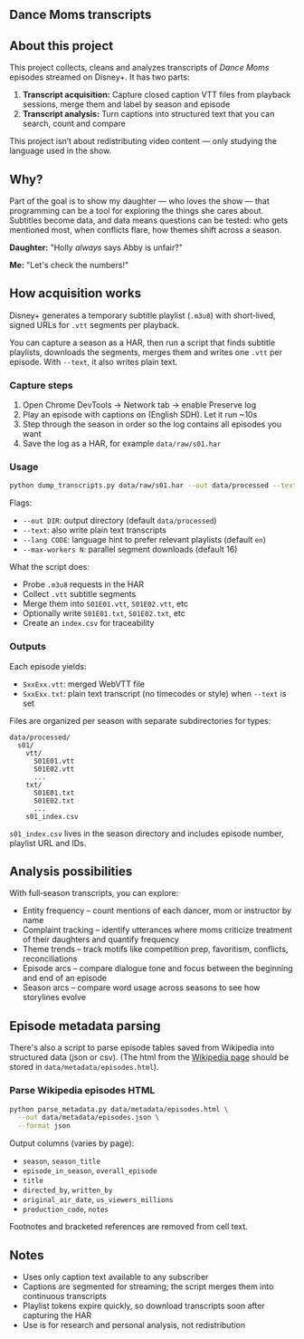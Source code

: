## Dance Moms transcripts

## About this project
This project collects, cleans and analyzes transcripts of *Dance Moms* episodes streamed on Disney+. It has two parts:

1. **Transcript acquisition:** Capture closed caption VTT files from playback sessions, merge them and label by season and episode
2. **Transcript analysis:** Turn captions into structured text that you can search, count and compare

This project isn’t about redistributing video content — only studying the language used in the show. 

## Why?
Part of the goal is to show my daughter — who loves the show — that programming can be a tool for exploring the things she cares about. Subtitles become data, and data means questions can be tested: who gets mentioned most, when conflicts flare, how themes shift across a season.

**Daughter:** "Holly *always* says Abby is unfair?"

**Me:** "Let's check the numbers!"

## How acquisition works
Disney+ generates a temporary subtitle playlist (`.m3u8`) with short‑lived, signed URLs for `.vtt` segments per playback.

You can capture a season as a HAR, then run a script that finds subtitle playlists, downloads the segments, merges them and writes one `.vtt` per episode. With `--text`, it also writes plain text.

### Capture steps
1. Open Chrome DevTools → Network tab → enable Preserve log
2. Play an episode with captions on (English SDH). Let it run ~10s
3. Step through the season in order so the log contains all episodes you want
4. Save the log as a HAR, for example `data/raw/s01.har`

### Usage
```bash
python dump_transcripts.py data/raw/s01.har --out data/processed --text
```

Flags:
- `--out DIR`: output directory (default `data/processed`)
- `--text`: also write plain text transcripts
- `--lang CODE`: language hint to prefer relevant playlists (default `en`)
- `--max-workers N`: parallel segment downloads (default 16)

What the script does:
- Probe `.m3u8` requests in the HAR
- Collect `.vtt` subtitle segments
- Merge them into `S01E01.vtt`, `S01E02.vtt`, etc
- Optionally write `S01E01.txt`, `S01E02.txt`, etc
- Create an `index.csv` for traceability

### Outputs
Each episode yields:
- `SxxExx.vtt`: merged WebVTT file
- `SxxExx.txt`: plain text transcript (no timecodes or style) when `--text` is set

Files are organized per season with separate subdirectories for types:

```
data/processed/
  s01/
    vtt/
      S01E01.vtt
      S01E02.vtt
      ...
    txt/
      S01E01.txt
      S01E02.txt
      ...
    s01_index.csv
```

`s01_index.csv` lives in the season directory and includes episode number, playlist URL and IDs.

## Analysis possibilities
With full‑season transcripts, you can explore:
- Entity frequency – count mentions of each dancer, mom or instructor by name
- Complaint tracking – identify utterances where moms criticize treatment of their daughters and quantify frequency
- Theme trends – track motifs like competition prep, favoritism, conflicts, reconciliations
- Episode arcs – compare dialogue tone and focus between the beginning and end of an episode
- Season arcs – compare word usage across seasons to see how storylines evolve

## Episode metadata parsing
There's also a script to parse episode tables saved from Wikipedia into structured data (json or csv). (The html from the [Wikipedia page](https://en.wikipedia.org/wiki/List_of_Dance_Moms_episodes) should be stored in `data/metadata/episodes.html`). 

### Parse Wikipedia episodes HTML
```bash
python parse_metadata.py data/metadata/episodes.html \
  --out data/metadata/episodes.json \
  --format json
```

Output columns (varies by page):
- `season`, `season_title`
- `episode_in_season`, `overall_episode`
- `title`
- `directed_by`, `written_by`
- `original_air_date`, `us_viewers_millions`
- `production_code`, `notes`

Footnotes and bracketed references are removed from cell text.

## Notes
- Uses only caption text available to any subscriber
- Captions are segmented for streaming; the script merges them into continuous transcripts
- Playlist tokens expire quickly, so download transcripts soon after capturing the HAR
- Use is for research and personal analysis, not redistribution